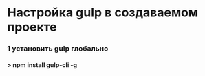 #                                                       Настройка gulp в создаваемом проекте  # 
### 1  установить gulp глобально
####  > npm install gulp-cli -g



